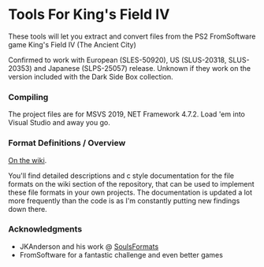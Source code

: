 # Tools For King's Field IV
These tools will let you extract and convert files from the PS2 FromSoftware game King's Field IV (The Ancient City)

Confirmed to work with European (SLES-50920), US (SLUS-20318, SLUS-20353) and Japanese (SLPS-25057) release. Unknown if they work on the version included with the Dark Side Box collection.

### Compiling
The project files are for MSVS 2019, NET Framework 4.7.2. Load 'em into Visual Studio and away you go.

### Format Definitions / Overview
[On the wiki](https://github.com/TheStolenBattenberg/ToolsForKFIV/wiki).

You'll find detailed descriptions and c style documentation for the file formats on the wiki section of the repository, that can be used to implement these file formats in your own projects. The documentation is updated a lot more frequently than the code is as I'm constantly putting new findings down there.

### Acknowledgments
* JKAnderson and his work @ [SoulsFormats](https://github.com/JKAnderson/SoulsFormats "SoulsFormats repository on GitHub")
* FromSoftware for a fantastic challenge and even better games
